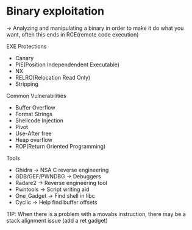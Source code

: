 # Binary exploitation  

-> Analyzing and manipulating a binary in order to make it do what you want, often this ends in RCE(remote code execution)

EXE Protections
  - Canary
  - PIE(Position Independendent Executable)
  - NX
  - RELRO(Relocation Read Only)
  - Stripping

Common Vulnerabilities
  - Buffer Overflow
  - Format Strings
  - Shellcode Injection
  - Pivot
  - Use-After free
  - Heap overflow
  - ROP(Return Oriented Programming)

Tools
 - Ghidra -> NSA C reverse engineering
 - GDB/GEF/PWNDBG -> Debuggers
 - Radare2 -> Reverse engineering tool
 - Pwntools -> Script writing aid
 - One_Gadget -> Find shell in libc
 - Cyclic -> Help find buffer offsets

TIP:
   When there is a problem with a movabs instruction, there may be a stack alignment issue (add a ret gadget)
